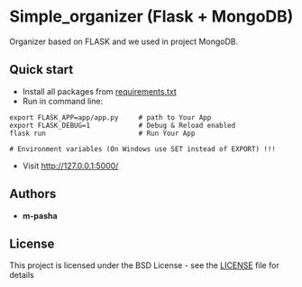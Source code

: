 # Simple_organizer (Flask + MongoDB)

Organizer based on FLASK and we used in project MongoDB.

## Quick start

* Install all packages from [requirements.txt](requirements.txt)
* Run in command line:

```
export FLASK_APP=app/app.py     # path to Your App
export FLASK_DEBUG=1            # Debug & Reload enabled
flask run                       # Run Your App

# Environment variables (On Windows use SET instead of EXPORT) !!!
```

* Visit http://127.0.0.1:5000/

## Authors

* **m-pasha**

## License

This project is licensed under the BSD License - see the 
[LICENSE](LICENSE) file for details
